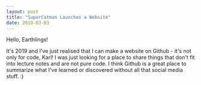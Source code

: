 ```yaml
---
layout: post
title: "SuperCatman Launches a Website"
date: 2019-03-03
---
```


Hello, Earthlings!

It's 2019 and I've just realised that I can make a website on Github - it's not only for code, Karl! I was just looking for a place to share things that don't fit into lecture notes and are not pure code. I think Github is a great place to summarize what I've learned or discovered without all that social media stuff. :) 
